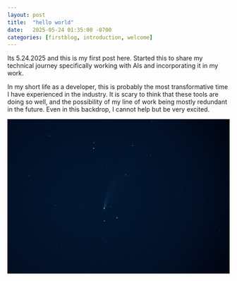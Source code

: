 ```yaml
---
layout: post
title:  "hello world"
date:   2025-05-24 01:35:00 -0700
categories: [firstblog, introduction, welcome]
---
```

Its 5.24.2025 and this is my first post here. Started this to share my technical journey specifically working with AIs and incorporating it in my work.

In my short life as a developer, this is probably the most transformative time I have experienced in the industry. It is scary to think that these tools are doing so well, and the possibility of my line of work being mostly redundant in the future. Even in this backdrop, I cannot help but be very excited.

![neowise](/assets/images/posts/firstpost/neowise.png)

